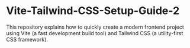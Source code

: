 # Vite-Tailwind-CSS-Setup-Guide-2
This repository explains how to quickly create a modern frontend project using Vite (a fast development build tool) and Tailwind CSS (a utility-first CSS framework).

